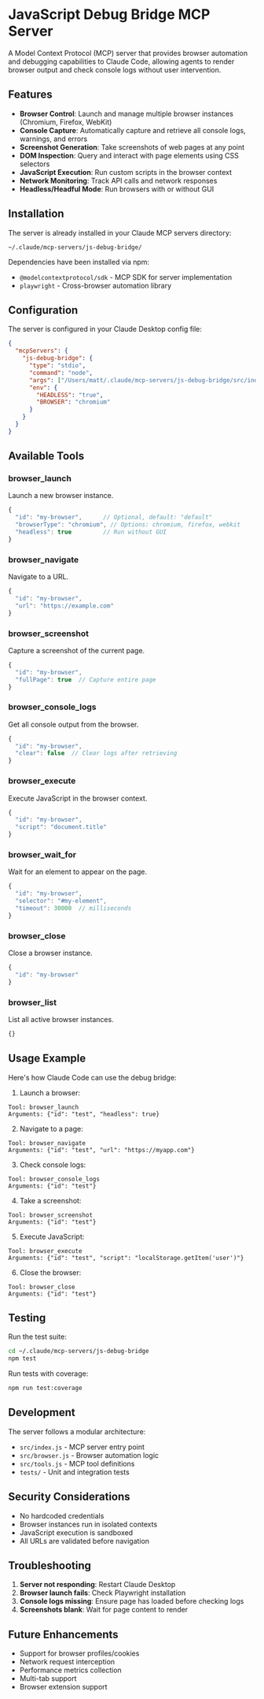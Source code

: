 # JavaScript Debug Bridge MCP Server

A Model Context Protocol (MCP) server that provides browser automation and debugging capabilities to Claude Code, allowing agents to render browser output and check console logs without user intervention.

## Features

- **Browser Control**: Launch and manage multiple browser instances (Chromium, Firefox, WebKit)
- **Console Capture**: Automatically capture and retrieve all console logs, warnings, and errors
- **Screenshot Generation**: Take screenshots of web pages at any point
- **DOM Inspection**: Query and interact with page elements using CSS selectors
- **JavaScript Execution**: Run custom scripts in the browser context
- **Network Monitoring**: Track API calls and network responses
- **Headless/Headful Mode**: Run browsers with or without GUI

## Installation

The server is already installed in your Claude MCP servers directory:
```
~/.claude/mcp-servers/js-debug-bridge/
```

Dependencies have been installed via npm:
- `@modelcontextprotocol/sdk` - MCP SDK for server implementation
- `playwright` - Cross-browser automation library

## Configuration

The server is configured in your Claude Desktop config file:
```json
{
  "mcpServers": {
    "js-debug-bridge": {
      "type": "stdio",
      "command": "node",
      "args": ["/Users/matt/.claude/mcp-servers/js-debug-bridge/src/index.js"],
      "env": {
        "HEADLESS": "true",
        "BROWSER": "chromium"
      }
    }
  }
}
```

## Available Tools

### browser_launch
Launch a new browser instance.
```javascript
{
  "id": "my-browser",      // Optional, default: "default"
  "browserType": "chromium", // Options: chromium, firefox, webkit
  "headless": true         // Run without GUI
}
```

### browser_navigate
Navigate to a URL.
```javascript
{
  "id": "my-browser",
  "url": "https://example.com"
}
```

### browser_screenshot
Capture a screenshot of the current page.
```javascript
{
  "id": "my-browser",
  "fullPage": true  // Capture entire page
}
```

### browser_console_logs
Get all console output from the browser.
```javascript
{
  "id": "my-browser",
  "clear": false  // Clear logs after retrieving
}
```

### browser_execute
Execute JavaScript in the browser context.
```javascript
{
  "id": "my-browser",
  "script": "document.title"
}
```

### browser_wait_for
Wait for an element to appear on the page.
```javascript
{
  "id": "my-browser",
  "selector": "#my-element",
  "timeout": 30000  // milliseconds
}
```

### browser_close
Close a browser instance.
```javascript
{
  "id": "my-browser"
}
```

### browser_list
List all active browser instances.
```javascript
{}
```

## Usage Example

Here's how Claude Code can use the debug bridge:

1. Launch a browser:
```
Tool: browser_launch
Arguments: {"id": "test", "headless": true}
```

2. Navigate to a page:
```
Tool: browser_navigate
Arguments: {"id": "test", "url": "https://myapp.com"}
```

3. Check console logs:
```
Tool: browser_console_logs
Arguments: {"id": "test"}
```

4. Take a screenshot:
```
Tool: browser_screenshot
Arguments: {"id": "test"}
```

5. Execute JavaScript:
```
Tool: browser_execute
Arguments: {"id": "test", "script": "localStorage.getItem('user')"}
```

6. Close the browser:
```
Tool: browser_close
Arguments: {"id": "test"}
```

## Testing

Run the test suite:
```bash
cd ~/.claude/mcp-servers/js-debug-bridge
npm test
```

Run tests with coverage:
```bash
npm run test:coverage
```

## Development

The server follows a modular architecture:
- `src/index.js` - MCP server entry point
- `src/browser.js` - Browser automation logic
- `src/tools.js` - MCP tool definitions
- `tests/` - Unit and integration tests

## Security Considerations

- No hardcoded credentials
- Browser instances run in isolated contexts
- JavaScript execution is sandboxed
- All URLs are validated before navigation

## Troubleshooting

1. **Server not responding**: Restart Claude Desktop
2. **Browser launch fails**: Check Playwright installation
3. **Console logs missing**: Ensure page has loaded before checking logs
4. **Screenshots blank**: Wait for page content to render

## Future Enhancements

- Support for browser profiles/cookies
- Network request interception
- Performance metrics collection
- Multi-tab support
- Browser extension support